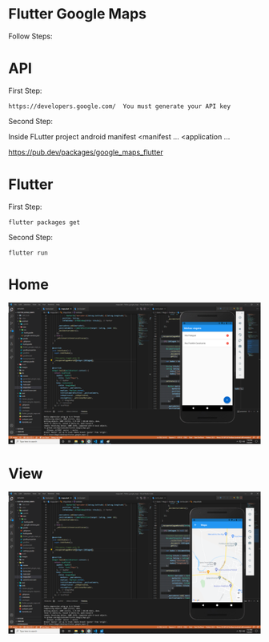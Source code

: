 # Flutter Google Maps

Follow Steps:

# API

First Step:
    
    https://developers.google.com/  You must generate your API key
         
Second Step:

  Inside FLutter project android manifest
  <manifest ...
  <application ...
    <meta-data android:name="com.google.android.geo.API_KEY"
               android:value="YOUR KEY HERE"/>
               
https://pub.dev/packages/google_maps_flutter
    
 
# Flutter

 
First Step:

    flutter packages get
        
Second Step:

    flutter run


# Home
<img src="/readme/HomeGoogleMaps.png" >

# View

<img src="/readme/GoogleMaps.png" >
